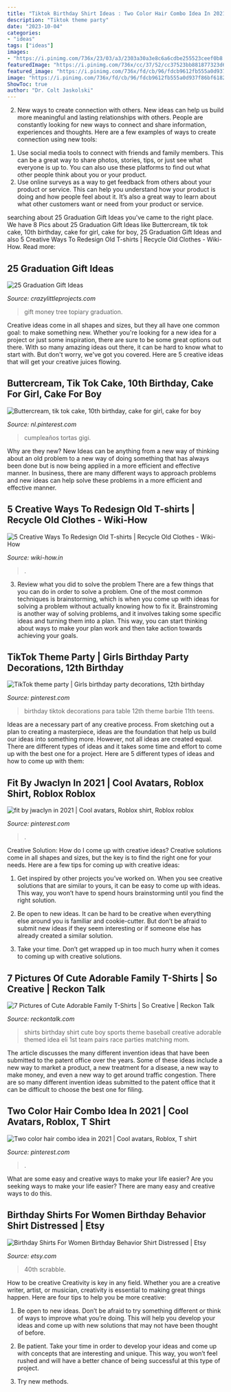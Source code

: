 ```yaml
---
title: "Tiktok Birthday Shirt Ideas : Two Color Hair Combo Idea In 2021"
description: "Tiktok theme party"
date: "2023-10-04"
categories:
- "ideas"
tags: ["ideas"]
images:
- "https://i.pinimg.com/736x/23/03/a3/2303a30a3e8c6a6cdbe255523ceef0b8.jpg"
featuredImage: "https://i.pinimg.com/736x/cc/37/52/cc37523bb881877323d6e21644eedf3b.jpg"
featured_image: "https://i.pinimg.com/736x/fd/cb/96/fdcb9612fb555a0d937f86bf6182e209.jpg"
image: "https://i.pinimg.com/736x/fd/cb/96/fdcb9612fb555a0d937f86bf6182e209.jpg"
ShowToc: true
author: "Dr. Colt Jaskolski"
---
```



2. New ways to create connection with others.
New ideas can help us build more meaningful and lasting relationships with others. People are constantly looking for new ways to connect and share information, experiences and thoughts. Here are a few examples of ways to create connection using new tools: 
1) Use social media tools to connect with friends and family members. This can be a great way to share photos, stories, tips, or just see what everyone is up to. You can also use these platforms to find out what other people think about you or your product. 
2) Use online surveys as a way to get feedback from others about your product or service. This can help you understand how your product is doing and how people feel about it. It’s also a great way to learn about what other customers want or need from your product or service.

	

		
searching about 25 Graduation Gift Ideas you've came to the right place. We have 8 Pics about 25 Graduation Gift Ideas like Buttercream, tik tok cake, 10th birthday, cake for girl, cake for boy, 25 Graduation Gift Ideas and also 5 Creative Ways To Redesign Old T-shirts | Recycle Old Clothes - Wiki-How. Read more:
		
    
## 25 Graduation Gift Ideas

<img loading=lazy src="https://crazylittleprojects.com/wp-content/uploads/2015/05/money-topiary-tree-gift.jpg" onerror="this.onerror=null;this.src='https://tse2.mm.bing.net/th?id=OIP.F6dkpV8VOWBbr3unWhQ76wHaOn&amp;pid=15.1';" alt="25 Graduation Gift Ideas">

_Source: crazylittleprojects.com_

>gift money tree topiary graduation. 

	

Creative ideas come in all shapes and sizes, but they all have one common goal: to make something new. Whether you're looking for a new idea for a project or just some inspiration, there are sure to be some great options out there. With so many amazing ideas out there, it can be hard to know what to start with. But don't worry, we've got you covered. Here are 5 creative ideas that will get your creative juices flowing.

    
## Buttercream, Tik Tok Cake, 10th Birthday, Cake For Girl, Cake For Boy

<img loading=lazy src="https://i.pinimg.com/736x/cc/37/52/cc37523bb881877323d6e21644eedf3b.jpg" onerror="this.onerror=null;this.src='https://tse4.mm.bing.net/th?id=OIP.33ZllFAF52hB3ja5fO4pZwHaLL&amp;pid=15.1';" alt="Buttercream, tik tok cake, 10th birthday, cake for girl, cake for boy">

_Source: nl.pinterest.com_

>cumpleaños tortas gigi. 

	

Why are they new?
New Ideas can be anything from a new way of thinking about an old problem to a new way of doing something that has always been done but is now being applied in a more efficient and effective manner. In business, there are many different ways to approach problems and new ideas can help solve these problems in a more efficient and effective manner.

    
## 5 Creative Ways To Redesign Old T-shirts | Recycle Old Clothes - Wiki-How

<img loading=lazy src="https://www.wiki-how.in/wp-content/uploads/2015/09/tshirt-redesign.jpg" onerror="this.onerror=null;this.src='https://tse3.mm.bing.net/th?id=OIP.nnW4ajvv3B2Ps248a7WpbwHaE8&amp;pid=15.1';" alt="5 Creative Ways To Redesign Old T-shirts | Recycle Old Clothes - Wiki-How">

_Source: wiki-how.in_

>. 

	

3. Review what you did to solve the problem
There are a few things that you can do in order to solve a problem. One of the most common techniques is brainstorming, which is when you come up with ideas for solving a problem without actually knowing how to fix it. Brainstroming is another way of solving problems, and it involves taking some specific ideas and turning them into a plan. This way, you can start thinking about ways to make your plan work and then take action towards achieving your goals.

    
## TikTok Theme Party | Girls Birthday Party Decorations, 12th Birthday

<img loading=lazy src="https://i.pinimg.com/736x/fd/cb/96/fdcb9612fb555a0d937f86bf6182e209.jpg" onerror="this.onerror=null;this.src='https://tse3.mm.bing.net/th?id=OIP.wbux_3UfT92hgskHC09z4gHaJ3&amp;pid=15.1';" alt="TikTok theme party | Girls birthday party decorations, 12th birthday">

_Source: pinterest.com_

>birthday tiktok decorations para table 12th theme barbie 11th teens. 

	

Ideas are a necessary part of any creative process. From sketching out a plan to creating a masterpiece, ideas are the foundation that help us build our ideas into something more. However, not all ideas are created equal. There are different types of ideas and it takes some time and effort to come up with the best one for a project. Here are 5 different types of ideas and how to come up with them: 

    
## Fit By Jwaclyn In 2021 | Cool Avatars, Roblox Shirt, Roblox Roblox

<img loading=lazy src="https://i.pinimg.com/736x/23/03/a3/2303a30a3e8c6a6cdbe255523ceef0b8.jpg" onerror="this.onerror=null;this.src='https://tse2.mm.bing.net/th?id=OIP.QXHPmUoDxYRmKPkzgjwoVQHaPO&amp;pid=15.1';" alt="fit by jwaclyn in 2021 | Cool avatars, Roblox shirt, Roblox roblox">

_Source: pinterest.com_

>. 

	

Creative Solution: How do I come up with creative ideas?
Creative solutions come in all shapes and sizes, but the key is to find the right one for your needs. Here are a few tips for coming up with creative ideas:
1. Get inspired by other projects you’ve worked on. When you see creative solutions that are similar to yours, it can be easy to come up with ideas. This way, you won’t have to spend hours brainstorming until you find the right solution.

2. Be open to new ideas. It can be hard to be creative when everything else around you is familiar and cookie-cutter. But don’t be afraid to submit new ideas if they seem interesting or if someone else has already created a similar solution.

3. Take your time. Don’t get wrapped up in too much hurry when it comes to coming up with creative solutions.

    
## 7 Pictures Of Cute Adorable Family T-Shirts | So Creative | Reckon Talk

<img loading=lazy src="https://www.reckontalk.com/wp-content/uploads/2014/10/7-Pictures-of-Cute-Adorable-Family-T-Shirts-So-Creative-1.jpg" onerror="this.onerror=null;this.src='https://tse3.mm.bing.net/th?id=OIP.fjmnl3OryGXDWJPX9Vg7jQHaJ4&amp;pid=15.1';" alt="7 Pictures of Cute Adorable Family T-Shirts | So Creative | Reckon Talk">

_Source: reckontalk.com_

>shirts birthday shirt cute boy sports theme baseball creative adorable themed idea eli 1st team pairs race parties matching mom. 

	

The article discusses the many different invention ideas that have been submitted to the patent office over the years. Some of these ideas include a new way to market a product, a new treatment for a disease, a new way to make money, and even a new way to get around traffic congestion. There are so many different invention ideas submitted to the patent office that it can be difficult to choose the best one for filing.

    
## Two Color Hair Combo Idea In 2021 | Cool Avatars, Roblox, T Shirt

<img loading=lazy src="https://i.pinimg.com/736x/bf/f4/75/bff47513f2bc879ab6951fdbc7ee30b6.jpg" onerror="this.onerror=null;this.src='https://tse4.mm.bing.net/th?id=OIP.dAEn1_2pAbCKOd1oe6tSawHaNK&amp;pid=15.1';" alt="Two color hair combo idea in 2021 | Cool avatars, Roblox, T shirt">

_Source: pinterest.com_

>. 

	

What are some easy and creative ways to make your life easier?
Are you seeking ways to make your life easier? There are many easy and creative ways to do this.

    
## Birthday Shirts For Women Birthday Behavior Shirt Distressed | Etsy

<img loading=lazy src="https://i.etsystatic.com/8962563/r/il/6c7e65/1951167405/il_fullxfull.1951167405_oec3.jpg" onerror="this.onerror=null;this.src='https://tse1.mm.bing.net/th?id=OIP.tDfweOAkJ7EfqfP9qcvffAHaJ4&amp;pid=15.1';" alt="Birthday Shirts For Women Birthday Behavior Shirt Distressed | Etsy">

_Source: etsy.com_

>40th scrabble. 

	

How to be creative
Creativity is key in any field. Whether you are a creative writer, artist, or musician, creativity is essential to making great things happen. Here are four tips to help you be more creative:
1. Be open to new ideas. Don’t be afraid to try something different or think of ways to improve what you’re doing. This will help you develop your ideas and come up with new solutions that may not have been thought of before.

2. Be patient. Take your time in order to develop your ideas and come up with concepts that are interesting and unique. This way, you won’t feel rushed and will have a better chance of being successful at this type of project.

3. Try new methods.

